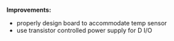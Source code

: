 **Improvements:**
- properly design board to accommodate temp sensor
- use transistor controlled power supply for D I/O